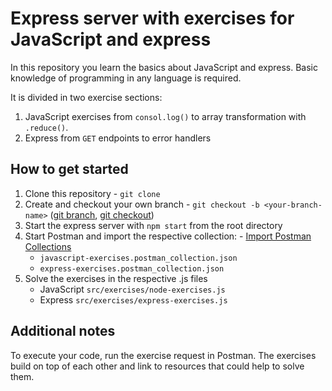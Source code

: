 # Express server with exercises for JavaScript and express

In this repository you learn the basics about JavaScript and express.
Basic knowledge of programming in any language is required.

It is divided in two exercise sections:
1. JavaScript exercises from `consol.log()` to array transformation with `.reduce()`.
2. Express from `GET` endpoints to error handlers

## How to get started 

1. Clone this repository - `git clone`
2. Create and checkout your own branch - `git checkout -b <your-branch-name>` ([git branch](https://www.atlassian.com/git/tutorials/using-branches), [git checkout](https://www.atlassian.com/git/tutorials/using-branches/git-checkout))
3. Start the express server with `npm start` from the root directory
4. Start Postman and import the respective collection: - [Import Postman Collections](https://learning.postman.com/docs/getting-started/importing-and-exporting-data/#importing-postman-data)
   - `javascript-exercises.postman_collection.json`
   - `express-exercises.postman_collection.json`
5. Solve the exercises in the respective .js files
   - JavaScript `src/exercises/node-exercises.js`
   - Express `src/exercises/express-exercises.js`

## Additional notes

To execute your code, run the exercise request in Postman.
The exercises build on top of each other and link to resources that could help to solve them.